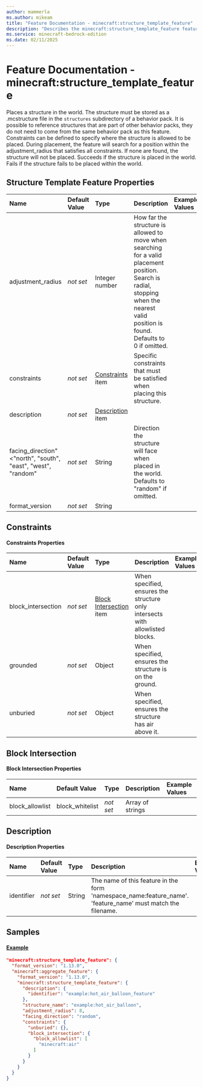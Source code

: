 ```yaml
---
author: mammerla
ms.author: mikeam
title: "Feature Documentation - minecraft:structure_template_feature"
description: "Describes the minecraft:structure_template_feature feature type"
ms.service: minecraft-bedrock-edition
ms.date: 02/11/2025 
---
```


# Feature Documentation - minecraft:structure_template_feature

Places a structure in the world. The structure must be stored as a .mcstructure file in the `structures` subdirectory of a behavior pack. It is possible to reference structures that are part of other behavior packs, they do not need to come from the same behavior pack as this feature. Constraints can be defined to specify where the structure is allowed to be placed. During placement, the feature will search for a position within the adjustment_radius that satisfies all constraints. If none are found, the structure will not be placed. Succeeds if the structure is placed in the world. Fails if the structure fails to be placed within the world.


## Structure Template Feature Properties

|Name       |Default Value |Type |Description |Example Values |
|:----------|:-------------|:----|:-----------|:------------- |
| adjustment_radius | *not set* | Integer number | How far the structure is allowed to move when searching for a valid placement position. Search is radial, stopping when the nearest valid position is found. Defaults to 0 if omitted. |  | 
| constraints | *not set* | [Constraints](#constraints) item | Specific constraints that must be satisfied when placing this structure. |  | 
| description | *not set* | [Description](#description) item |  |  | 
| facing_direction"<"north", "south", "east", "west", "random" | *not set* | String | Direction the structure will face when placed in the world. Defaults to "random" if omitted. |  | 
| format_version | *not set* | String |  |  | 

## Constraints

#### Constraints Properties

|Name       |Default Value |Type |Description |Example Values |
|:----------|:-------------|:----|:-----------|:------------- |
| block_intersection | *not set* | [Block Intersection](#block-intersection) item | When specified, ensures the structure only intersects with allowlisted blocks. |  | 
| grounded | *not set* | Object | When specified, ensures the structure is on the ground. |  | 
| unburied | *not set* | Object | When specified, ensures the structure has air above it. |  | 

## Block Intersection

#### Block Intersection Properties

|Name       |Default Value |Type |Description |Example Values |
|:----------|:-------------|:----|:-----------|:------------- |
| block_allowlist|block_whitelist | *not set* | Array of strings |  |  | 

## Description

#### Description Properties

|Name       |Default Value |Type |Description |Example Values |
|:----------|:-------------|:----|:-----------|:------------- |
| identifier | *not set* | String | The name of this feature in the form 'namespace_name:feature_name'. 'feature_name' must match the filename. |  | 

## Samples

#### [Example](example)


```json
"minecraft:structure_template_feature": {
  "format_version": "1.13.0",
  "minecraft:aggregate_feature": {
    "format_version": "1.13.0",
    "minecraft:structure_template_feature": {
      "description": {
        "identifier": "example:hot_air_balloon_feature"
      },
      "structure_name": "example:hot_air_balloon",
      "adjustment_radius": 8,
      "facing_direction": "random",
      "constraints": {
        "unburied": {},
        "block_intersection": {
          "block_allowlist": [
            "minecraft:air"
          ]
        }
      }
    }
  }
}
```
